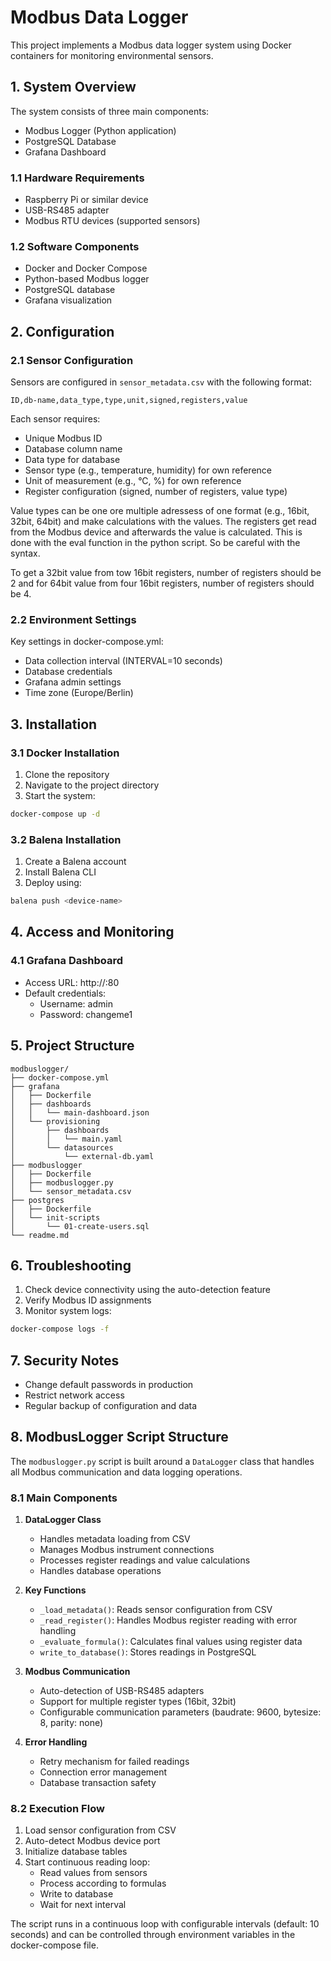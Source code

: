 # Modbus Data Logger

This project implements a Modbus data logger system using Docker containers for monitoring environmental sensors.

## 1. System Overview

The system consists of three main components:
- Modbus Logger (Python application)
- PostgreSQL Database
- Grafana Dashboard

### 1.1 Hardware Requirements
- Raspberry Pi or similar device
- USB-RS485 adapter
- Modbus RTU devices (supported sensors)

### 1.2 Software Components
- Docker and Docker Compose
- Python-based Modbus logger
- PostgreSQL database
- Grafana visualization

## 2. Configuration

### 2.1 Sensor Configuration
Sensors are configured in `sensor_metadata.csv` with the following format:
```csv
ID,db-name,data_type,type,unit,signed,registers,value
```

Each sensor requires:
- Unique Modbus ID
- Database column name
- Data type for database
- Sensor type (e.g., temperature, humidity) for own reference
- Unit of measurement (e.g., °C, %) for own reference
- Register configuration (signed, number of registers, value type)

Value types can be one ore multiple adressess of one format (e.g., 16bit, 32bit, 64bit) and make calculations with the values. The registers get read from the Modbus device and afterwards the value is calculated. This is done with the eval function in the python script. So be careful with the syntax.

To get a 32bit value from tow 16bit registers, number of registers should be 2 and for 64bit value from four 16bit registers, number of registers should be 4.

### 2.2 Environment Settings
Key settings in docker-compose.yml:
- Data collection interval (INTERVAL=10 seconds)
- Database credentials
- Grafana admin settings
- Time zone (Europe/Berlin)

## 3. Installation

### 3.1 Docker Installation
1. Clone the repository
2. Navigate to the project directory
3. Start the system:
```bash
docker-compose up -d
```

### 3.2 Balena Installation
1. Create a Balena account
2. Install Balena CLI
3. Deploy using:
```bash
balena push <device-name>
```

## 4. Access and Monitoring

### 4.1 Grafana Dashboard
- Access URL: http://<device-ip>:80
- Default credentials:
  - Username: admin
  - Password: changeme1

## 5. Project Structure
```
modbuslogger/
├── docker-compose.yml
├── grafana
│   ├── Dockerfile
│   ├── dashboards
│   │   └── main-dashboard.json
│   └── provisioning
│       ├── dashboards
│       │   └── main.yaml
│       └── datasources
│           └── external-db.yaml
├── modbuslogger
│   ├── Dockerfile
│   ├── modbuslogger.py
│   └── sensor_metadata.csv
├── postgres
│   ├── Dockerfile
│   └── init-scripts
│       └── 01-create-users.sql
└── readme.md
```


## 6. Troubleshooting

1. Check device connectivity using the auto-detection feature
2. Verify Modbus ID assignments
3. Monitor system logs:
```bash
docker-compose logs -f
```

## 7. Security Notes

- Change default passwords in production
- Restrict network access
- Regular backup of configuration and data

## 8. ModbusLogger Script Structure

The `modbuslogger.py` script is built around a `DataLogger` class that handles all Modbus communication and data logging operations.

### 8.1 Main Components

1. **DataLogger Class**
   - Handles metadata loading from CSV
   - Manages Modbus instrument connections
   - Processes register readings and value calculations
   - Handles database operations

2. **Key Functions**
   - `_load_metadata()`: Reads sensor configuration from CSV
   - `_read_register()`: Handles Modbus register reading with error handling
   - `_evaluate_formula()`: Calculates final values using register data
   - `write_to_database()`: Stores readings in PostgreSQL

3. **Modbus Communication**
   - Auto-detection of USB-RS485 adapters
   - Support for multiple register types (16bit, 32bit)
   - Configurable communication parameters (baudrate: 9600, bytesize: 8, parity: none)

4. **Error Handling**
   - Retry mechanism for failed readings
   - Connection error management
   - Database transaction safety

### 8.2 Execution Flow

1. Load sensor configuration from CSV
2. Auto-detect Modbus device port
3. Initialize database tables
4. Start continuous reading loop:
   - Read values from sensors
   - Process according to formulas
   - Write to database
   - Wait for next interval

The script runs in a continuous loop with configurable intervals (default: 10 seconds) and can be controlled through environment variables in the docker-compose file.
